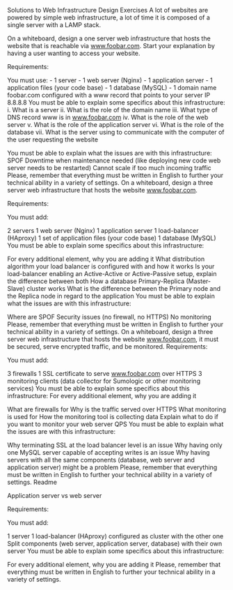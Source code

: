 Solutions to Web Infrastructure Design Exercises
A lot of websites are powered by simple web infrastructure, a lot of time it is composed of a single server with a LAMP stack.

On a whiteboard, design a one server web infrastructure that hosts the website that is reachable via www.foobar.com. Start your explanation by having a user wanting to access your website.

Requirements:

You must use: - 1 server - 1 web server (Nginx) - 1 application server - 1 application files (your code base) - 1 database (MySQL) - 1 domain name foobar.com configured with a www record that points to your server IP 8.8.8.8 You must be able to explain some specifics about this infrastructure: i. What is a server ii. What is the role of the domain name iii. What type of DNS record www is in www.foobar.com iv. What is the role of the web server v. What is the role of the application server vi. What is the role of the database vii. What is the server using to communicate with the computer of the user requesting the website

You must be able to explain what the issues are with this infrastructure:
SPOF
Downtime when maintenance needed (like deploying new code web server needs to be restarted)
Cannot scale if too much incoming traffic
Please, remember that everything must be written in English to further your technical ability in a variety of settings. On a whiteboard, design a three server web infrastructure that hosts the website www.foobar.com.

Requirements:

You must add:

2 servers
1 web server (Nginx)
1 application server
1 load-balancer (HAproxy)
1 set of application files (your code base)
1 database (MySQL)
You must be able to explain some specifics about this infrastructure:

For every additional element, why you are adding it
What distribution algorithm your load balancer is configured with and how it works
Is your load-balancer enabling an Active-Active or Active-Passive setup, explain the difference between both
How a database Primary-Replica (Master-Slave) cluster works
What is the difference between the Primary node and the Replica node in regard to the application
You must be able to explain what the issues are with this infrastructure:

Where are SPOF
Security issues (no firewall, no HTTPS)
No monitoring Please, remember that everything must be written in English to further your technical ability in a variety of settings. On a whiteboard, design a three server web infrastructure that hosts the website www.foobar.com, it must be secured, serve encrypted traffic, and be monitored.
Requirements:

You must add:

3 firewalls
1 SSL certificate to serve www.foobar.com over HTTPS
3 monitoring clients (data collector for Sumologic or other monitoring services)
You must be able to explain some specifics about this infrastructure: For every additional element, why you are adding it

What are firewalls for
Why is the traffic served over HTTPS
What monitoring is used for
How the monitoring tool is collecting data
Explain what to do if you want to monitor your web server QPS
You must be able to explain what the issues are with this infrastructure:

Why terminating SSL at the load balancer level is an issue
Why having only one MySQL server capable of accepting writes is an issue
Why having servers with all the same components (database, web server and application server) might be a problem
Please, remember that everything must be written in English to further your technical ability in a variety of settings. Readme

Application server vs web server

Requirements:

You must add:

1 server
1 load-balancer (HAproxy) configured as cluster with the other one
Split components (web server, application server, database) with their own server
You must be able to explain some specifics about this infrastructure:

For every additional element, why you are adding it
Please, remember that everything must be written in English to further your technical ability in a variety of settings.
